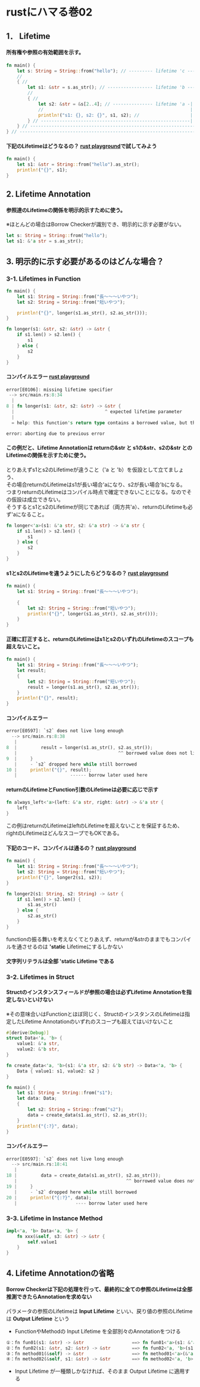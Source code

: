 # rustにハマる巻02

## 1． Lifetime

#### 所有権や参照の有効範囲を示す。
  
```rust
fn main() {
    let s: String = String::from("hello"); // --------- lifetime 'c -------------|
    //                                                                           |
    { //                                                                         |
        let s1: &str = s.as_str(); // ----------------- lifetime 'b -------|     |
        //                                                                 |     |
        { //                                                               |     |
            let s2: &str = &s[2..4]; // --------------- lifetime 'a -|     |     |
            //                                                       |     |     |
            println!("s1: {}, s2: {}", s1, s2); //                   |     |     |
        } // --------------------------------------------------------|     |     |
    } // ------------------------------------------------------------------|     |
} // ----------------------------------------------------------------------------|
```

#### 下記のLifetimeはどうなるの？ [rust playground](https://play.rust-lang.org/?version=stable&mode=debug&edition=2018&gist=b112bf2c0675788743d255dfc33f0797)で試してみよう

```rust
fn main() {
    let s1: &str = String::from("hello").as_str();
    println!("{}", s1);
}
```

## 2. Lifetime Annotation

#### 参照達のLifetimeの関係を明示的示すために使う。
※ほとんどの場合はBorrow Checkerが識別でき、明示的に示す必要がない。

```rust
let s: String = String::from("hello");
let s1: &'a str = s.as_str();
```

## 3. 明示的に示す必要があるのはどんな場合？

### 3-1. Lifetimes in Function

```rust
fn main() {
    let s1: String = String::from("長〜〜〜いやつ");
    let s2: String = String::from("短いやつ");

    println!("{}", longer(s1.as_str(), s2.as_str()));
}

fn longer(s1: &str, s2: &str) -> &str {
    if s1.len() > s2.len() {
        s1
    } else {
        s2
    }
}
```

#### コンパイルエラー [rust playground](https://play.rust-lang.org/?version=stable&mode=debug&edition=2018&gist=3465d8b8b8a533caeb1e4550a211eaa4)

```rust
error[E0106]: missing lifetime specifier
 --> src/main.rs:8:34
  |
8 | fn longer(s1: &str, s2: &str) -> &str {
  |                                  ^ expected lifetime parameter
  |
  = help: this function's return type contains a borrowed value, but the signature does not say whether it is borrowed from `s1` or `s2`

error: aborting due to previous error
```

#### この例だと、Lifetime Annotationは returnの&str と s1の&str、s2の&str とのLifetimeの関係を示すために使う。

とりあえずs1とs2のLifetimeが違うこと（'a と 'b）を仮設として立てましょう、  
その場合returnのLifetimeはs1が長い場合'aになり、s2が長い場合'bになる。  
つまりreturnのLifetimeはコンパイル時点で確定できないことになる。なのでその仮設は成立できない。  
そうするとs1とs2のLifetimeが同じであれば（両方共'a）、returnのLifetimeも必ず'aになること。  

```rust
fn longer<'a>(s1: &'a str, s2: &'a str) -> &'a str {
    if s1.len() > s2.len() {
        s1
    } else {
        s2
    }
}
```

#### s1とs2のLifetimeを違うようにしたらどうなるの？ [rust playground](https://play.rust-lang.org/?version=stable&mode=debug&edition=2018&gist=8755265058374f756db7a2e10bbded9d)

```rust
fn main() {
    let s1: String = String::from("長〜〜〜いやつ");
    
    {
        let s2: String = String::from("短いやつ");
        println!("{}", longer(s1.as_str(), s2.as_str()));
    }
}
```

#### 正確に訂正すると、returnのLifetimeはs1とs2のいずれのLifetimeのスコープも超えないこと。

```rust
fn main() {
    let s1: String = String::from("長〜〜〜いやつ");
    let result;
    {
        let s2: String = String::from("短いやつ");
        result = longer(s1.as_str(), s2.as_str());
    }
    println!("{}", result);
}
```

#### コンパイルエラー

```rust
error[E0597]: `s2` does not live long enough
  --> src/main.rs:8:38
   |
8  |         result = longer(s1.as_str(), s2.as_str());
   |                                      ^^ borrowed value does not live long enough
9  |     }
   |     - `s2` dropped here while still borrowed
10 |     println!("{}", result);
   |                    ------ borrow later used here
```

#### returnのLifetimeとFunction引数のLifetimeは必要に応じで示す

```rust
fn always_left<'a>(left: &'a str, right: &str) -> &'a str {
    left
}
```

この例はreturnのLifetimeはleftのLifetimeを超えないことを保証するため、rightのLifetimeはどんなスコープでもOKである。

#### 下記のコード、コンパイルは通るの？ [rust playground](https://play.rust-lang.org/?version=stable&mode=debug&edition=2018&gist=e6e67c5e5df03fd6d545cc321aea3908)

```rust
fn main() {
    let s1: String = String::from("長〜〜〜いやつ");
    let s2: String = String::from("短いやつ");
    println!("{}", longer2(s1, s2));
}

fn longer2(s1: String, s2: String) -> &str {
    if s1.len() > s2.len() {
        s1.as_str()
    } else {
        s2.as_str()
    }
}
```

functionの振る舞いを考えなくてとりあえず、returnが&strのままでもコンパイルを通させるのは **'static** Lifetimeにするしかない
#### 文字列リテラルは全部 'static Lifetime である

### 3-2. Lifetimes in Struct

#### Structのインスタンスフィールドが参照の場合は必ずLifetime Annotationを指定しないといけない
※その意味合いはFunctionとほぼ同じく、StructのインスタンスのLifetimeは指定したLifetime Annotationのいずれのスコープも超えてはいけないこと

```rust
#[derive(Debug)]
struct Data<'a, 'b> {
    value1: &'a str,
    value2: &'b str,
}

fn create_data<'a, 'b>(s1: &'a str, s2: &'b str) -> Data<'a, 'b> {
    Data { value1: s1, value2: s2 }
}

fn main() {
    let s1: String = String::from("s1");
    let data: Data;
    {
        let s2: String = String::from("s2");
        data = create_data(s1.as_str(), s2.as_str());
    }
    println!("{:?}", data);
}
```

#### コンパイルエラー

```rust
error[E0597]: `s2` does not live long enough
  --> src/main.rs:18:41
   |
18 |         data = create_data(s1.as_str(), s2.as_str());
   |                                         ^^ borrowed value does not live long enough
19 |     }
   |     - `s2` dropped here while still borrowed
20 |     println!("{:?}", data);
   |                      ---- borrow later used here
```

### 3-3. Lifetime in Instance Method

```rust
impl<'a, 'b> Data<'a, 'b> {
    fn xxx(&self, s3: &str) -> &str {
        self.value1
    }
}
```

## 4. Lifetime Annotationの省略

#### Borrow Checkerは下記の処理を行って、最終的に全ての参照のLifetimeは全部推測できたらAnnotationを求めない
パラメータの参照のLifetimeは **Input Lifetime** といい、戻り値の参照のLifetimeは **Output Lifetime** という

* FunctionやMethodの Input Lifetime を全部別々のAnnotationをつける

```rust
①：fn fun01(s1: &str) -> &str                  ==> fn fun01<'a>(s1: &'a str) -> &str
②：fn fun02(s1: &str, s2: &str) -> &str        ==> fn fun02<'a, 'b>(s1: &'a str, s2: &'b str) -> &str
③：fn method01(&self) -> &str                  ==> fn method01<'a>(&'a self) -> &str
④：fn method02(&self, s1: &str) -> &str        ==> fn method02<'a, 'b>(&'a self, s1: &'b str) -> &str
```

* Input Lifetime が一種類しかなければ、そのまま Output Lifetime に適用する
